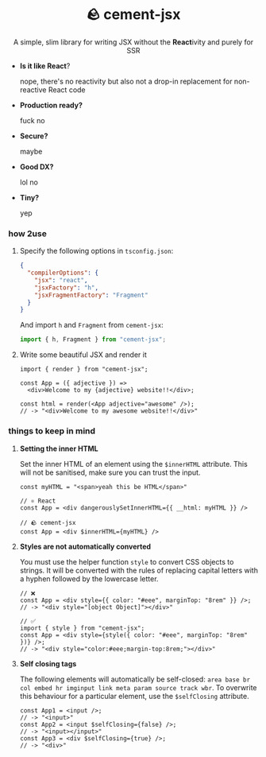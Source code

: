 <div align="center">

# 🪨 cement-jsx

A simple, slim library for writing JSX without the **React**ivity
and purely for SSR

</div>

- **Is it like React**?

  nope, there's no reactivity but also not a drop-in replacement
  for non-reactive React code
- **Production ready?**

  fuck no
- **Secure?**

  maybe
- **Good DX?**

  lol no
- **Tiny?**

  yep

### how 2use

1. Specify the following options in `tsconfig.json`:
    ```json
    {
      "compilerOptions": {
        "jsx": "react",
        "jsxFactory": "h",
        "jsxFragmentFactory": "Fragment"
      }
    }
    ```

   And import `h` and `Fragment` from `cement-jsx`:
    ```ts
    import { h, Fragment } from "cement-jsx";
    ```
2. Write some beautiful JSX and render it
    ```tsx
    import { render } from "cement-jsx";
    
    const App = ({ adjective }) =>
      <div>Welcome to my {adjective} website!!</div>;
    
    const html = render(<App adjective="awesome" />);
    // -> "<div>Welcome to my awesome website!!</div>"
    ```

### things to keep in mind

1. **Setting the inner HTML**

   Set the inner HTML of an element using the `$innerHTML` attribute.
   This will not be sanitised, make sure you can
   trust the input.
    ```tsx
    const myHTML = "<span>yeah this be HTML</span>"
    
    // ⚛️ React 
    const App = <div dangerouslySetInnerHTML={{ __html: myHTML }} />
    
    // 🪨 cement-jsx
    const App = <div $innerHTML={myHTML} />
    ```
2. **Styles are not automatically converted**

   You must use the helper function `style` to convert CSS objects to strings.
   It will be converted with the rules of replacing capital letters with a
   hyphen followed by the lowercase letter.
    ```tsx
    // ❌
    const App = <div style={{ color: "#eee", marginTop: "8rem" }} />;
    // -> "<div style="[object Object]"></div>"
    
    // ✅
    import { style } from "cement-jsx";
    const App = <div style={style({ color: "#eee", marginTop: "8rem" })} />;
    // -> "<div style="color:#eee;margin-top:8rem;"></div>"
    ```
3. **Self closing tags**

   The following elements will automatically be self-closed:
   `area base br col embed hr imginput link meta param source track wbr`.
   To overwrite this behaviour for a particular element, use the
   `$selfClosing` attribute.

    ```tsx
    const App1 = <input />;
    // -> "<input>"
    const App2 = <input $selfClosing={false} />;
    // -> "<input></input>"
    const App3 = <div $selfClosing={true} />;
    // -> "<div>"
    ```